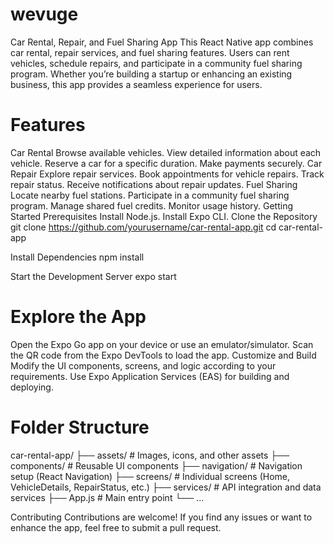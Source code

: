 # wevuge

Car Rental, Repair, and Fuel Sharing App
This React Native app combines car rental, repair services, and fuel sharing features. Users can rent vehicles, schedule repairs, and participate in a community fuel sharing program. Whether you’re building a startup or enhancing an existing business, this app provides a seamless experience for users.


# Features
Car Rental
Browse available vehicles.
View detailed information about each vehicle.
Reserve a car for a specific duration.
Make payments securely.
Car Repair
Explore repair services.
Book appointments for vehicle repairs.
Track repair status.
Receive notifications about repair updates.
Fuel Sharing
Locate nearby fuel stations.
Participate in a community fuel sharing program.
Manage shared fuel credits.
Monitor usage history.
Getting Started
Prerequisites
Install Node.js.
Install Expo CLI.
Clone the Repository
git clone https://github.com/yourusername/car-rental-app.git
cd car-rental-app

Install Dependencies
npm install

Start the Development Server
expo start

# Explore the App
Open the Expo Go app on your device or use an emulator/simulator.
Scan the QR code from the Expo DevTools to load the app.
Customize and Build
Modify the UI components, screens, and logic according to your requirements.
Use Expo Application Services (EAS) for building and deploying.
# Folder Structure
car-rental-app/
├── assets/             # Images, icons, and other assets
├── components/         # Reusable UI components
├── navigation/         # Navigation setup (React Navigation)
├── screens/            # Individual screens (Home, VehicleDetails, RepairStatus, etc.)
├── services/           # API integration and data services
├── App.js              # Main entry point
└── ...

Contributing
Contributions are welcome! If you find any issues or want to enhance the app, feel free to submit a pull request.
